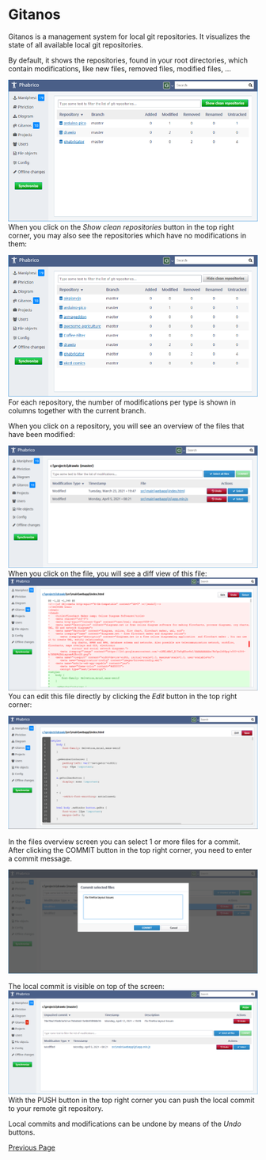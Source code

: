 # Gitanos

Gitanos is a management system for local git repositories. It visualizes the state of all available local git repositories.

By default, it shows the repositories, found in your root directories, which contain modifications, like new files, removed files, modified files, ...

![Gitanos-01](Gitanos-01.png) <br />
 When you click on the *Show clean repositories* button in the top right corner, you may also see the repositories which have no modifications in them:

![Gitanos-02](Gitanos-02.png) <br />
For each repository, the number of modifications per type is shown in columns together with the current branch.

When you click on a repository, you will see an overview of the files that have been modified:

![Gitanos-03](Gitanos-03.png) <br />
When you click on the file, you will see a diff view of this file:
![Gitanos-04](Gitanos-04.png) <br />
You can edit this file directly by clicking the *Edit* button in the top right corner:

![Gitanos-05](Gitanos-05.png) <br />


In the files overview screen you can select 1 or more files for a commit.
After clicking the COMMIT button in the top right corner, you need to enter a commit message.

![Gitanos-06](Gitanos-06.png) <br />

The local commit is visible on top of the screen: ![Gitanos-07](Gitanos-07.png) <br />
With the PUSH button in the top right corner you can push the local commit to your remote git repository.

Local commits and modifications can be undone by means of the *Undo* buttons. 


[Previous Page](../10-Diagrams/README.md)